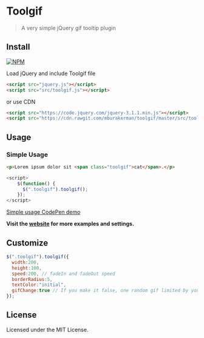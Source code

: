 # Toolgif

>A very simple jQuery gif tooltip plugin


## Install

[![NPM](https://nodei.co/npm/toolgif.png?mini=true)](https://www.npmjs.com/package/toolgif/)

Load jQuery and include Toolgif file

```html
<script src="jquery.js"></script>
<script src="src/toolgif.js"></script>
```
or use CDN
```html
<script src="https://code.jquery.com/jquery-3.1.1.min.js"></script>
<script src="https://cdn.rawgit.com/mburakerman/toolgif/master/src/toolgif.js"></script>
```


## Usage

### Simple Usage

```html
<p>Lorem ipsum dolor sit <span class="toolgif">cat</span>.</p>
```

```js
<script>
    $(function() {
      $(".toolgif").toolgif();
    });
</script>
```
[Simple usage CodePen demo ](http://codepen.io/anon/pen/MpobLR)

**Visit the [website](https://mburakerman.github.io/toolgif) for more examples and settings.**


## Customize

```js
$(".toolgif").toolgif({
  width:200,
  height:100,
  speed:200, // fadeIn and fadeOut speed
  borderRadius:5,
  textColor:"initial",
  gifChange:true // If you make it false, one random gif limited by your tag will be found on Giphy. Gif won't change when you hover over your text again unless page reload is made.
});
```


## License

Licensed under the MIT License.
